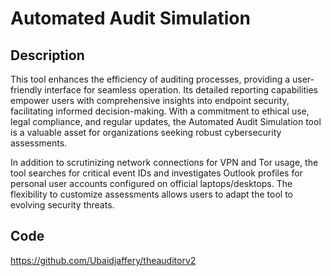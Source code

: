 # Automated Audit Simulation

## Description
This tool enhances the efficiency of auditing processes, providing a user-friendly interface for seamless operation. Its detailed reporting capabilities empower users with comprehensive insights into endpoint security, facilitating informed decision-making. With a commitment to ethical use, legal compliance, and regular updates, the Automated Audit Simulation tool is a valuable asset for organizations seeking robust cybersecurity assessments.

In addition to scrutinizing network connections for VPN and Tor usage, the tool searches for critical event IDs and investigates Outlook profiles for personal user accounts configured on official laptops/desktops. The flexibility to customize assessments allows users to adapt the tool to evolving security threats.

## Code
https://github.com/Ubaidjaffery/theauditorv2
